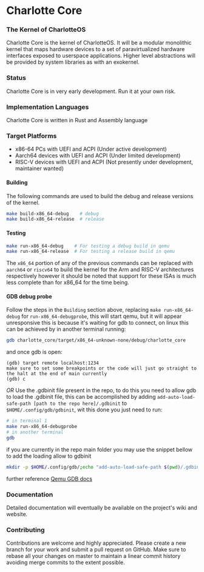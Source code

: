 # Charlotte Core
### The Kernel of CharlotteOS

Charlotte Core is the kernel of CharlotteOS. It will be a modular monolithic kernel that maps hardware devices to a set of paravirtualized hardware
interfaces exposed to userspace applications. Higher level abstractions will be provided by system libraries as with an exokernel.

### Status

Charlotte Core is in very early development. Run it at your own risk.

### Implementation Languages

Charlotte Core is written in Rust and Assembly language

### Target Platforms

- x86-64 PCs with UEFI and ACPI (Under active development)
- Aarch64 devices with UEFI and ACPI (Under limited development)
- RISC-V devices with UEFI and ACPI (Not presently under development, maintainer wanted)

#### Building
The following commands are used to build the debug and release versions of the kernel.
```bash
make build-x86_64-debug    # debug
make build-x86_64-release  # release
```
#### Testing

```bash
make run-x86_64-debug    # For testing a debug build in qemu
make run-x86_64-release  # For testing a release build in qemu
```

The `x86_64` portion of any of the previous commands can be replaced with `aarch64` or `riscv64` to build the kernel for the Arm and RISC-V architectures respectively however it should be noted that support for these ISAs is much less complete than for x86_64 for the time being.

#### GDB debug probe
Follow the steps in the `Building` section above, replacing `make run-x86_64-debug` for `run-x86_64-debugprobe`, this will start qemu, but it will appear unresponsive
this is because it's waiting for gdb to connect, on linux this can be achieved by in another terminal running:
```bash
gdb charlotte_core/target/x86_64-unknown-none/debug/charlotte_core
```

and once gdb is open:
```
(gdb) target remote localhost:1234
make sure to set some breakpoints or the code will just go straight to the halt at the end of main currently
(gdb) c
```
*OR*
Use the .gdbinit file present in the repo, to do this you need to allow gdb to load the .gdbinit file,
this can be accomplished by adding `add-auto-load-safe-path [path to the repo here]/.gdbinit` to `$HOME/.config/gdb/gdbinit`, wit this done you just need to run:
```bash
# in terminal 1
make run-x86_64-debugprobe
# in another terminal
gdb
```

if you are currently in the repo main folder you may use the snippet bellow to add the loading allow to gdbinit
```bash
mkdir -p $HOME/.config/gdb/;echo "add-auto-load-safe-path $(pwd)/.gdbinit" >> $HOME/.config/gdb/gdbinit
```

further reference [Qemu GDB docs](https://qemu-project.gitlab.io/qemu/system/gdb.html)

### Documentation

Detailed documentation will eventually be available on the project's wiki and website.

### Contributing

Contributions are welcome and highly appreciated. Please create a new branch for your work and submit a pull request on GitHub. Make sure to rebase all your changes on master to maintain a linear commit history avoiding merge commits to the extent possible.
